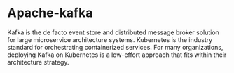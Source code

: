 # Apache-kafka
Kafka is the de facto event store and distributed message broker solution for large microservice architecture systems. Kubernetes is the industry standard for orchestrating containerized services. For many organizations, deploying Kafka on Kubernetes is a low-effort approach that fits within their architecture strategy.
